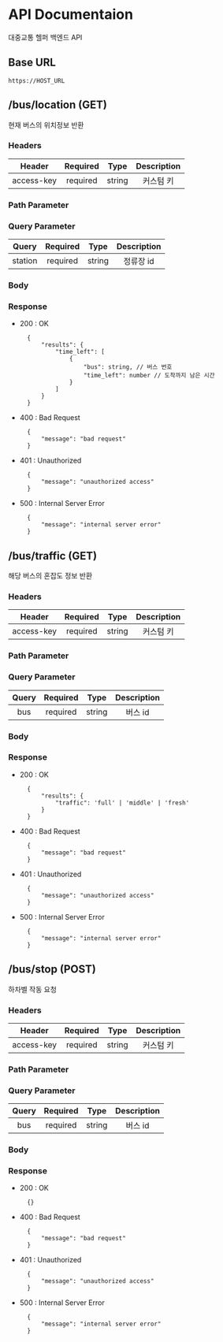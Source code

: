 # API Documentaion

대중교통 헬퍼 백엔드 API

## Base URL

`https://HOST_URL`


## /bus/location (GET)

현재 버스의 위치정보 반환

### Headers
| Header | Required | Type | Description |
|:------:|:--------:|:----:|:-----------:|
| access-key | required | string | 커스텀 키 |

### Path Parameter

### Query Parameter
| Query | Required | Type | Description |
|:------:|:--------:|:----:|:-----------:|
| station | required | string | 정류장 id |

### Body

### Response

* 200 : OK
    
	    {
            "results": {
                "time_left": [
                    {
                        "bus": string, // 버스 번호
                        "time_left": number // 도착까지 남은 시간
                    }
                ]
            }
        }

* 400 : Bad Request
    
	    {
		    "message": "bad request"
		}

* 401 : Unauthorized

	    {
		    "message": "unauthorized access"
		}

* 500 : Internal Server Error

	    {
		    "message": "internal server error"
		}


## /bus/traffic (GET)

해당 버스의 혼잡도 정보 반환

### Headers
| Header | Required | Type | Description |
|:------:|:--------:|:----:|:-----------:|
| access-key | required | string | 커스텀 키 |

### Path Parameter

### Query Parameter
| Query | Required | Type | Description |
|:------:|:--------:|:----:|:-----------:|
| bus | required | string | 버스 id |

### Body

### Response

* 200 : OK
    
	    {
            "results": {
                "traffic": 'full' | 'middle' | 'fresh'
            }
        }

* 400 : Bad Request
    
	    {
		    "message": "bad request"
		}

* 401 : Unauthorized

	    {
		    "message": "unauthorized access"
		}

* 500 : Internal Server Error

	    {
		    "message": "internal server error"
		}


## /bus/stop (POST)

하차벨 작동 요청

### Headers
| Header | Required | Type | Description |
|:------:|:--------:|:----:|:-----------:|
| access-key | required | string | 커스텀 키 |

### Path Parameter

### Query Parameter
| Query | Required | Type | Description |
|:------:|:--------:|:----:|:-----------:|
| bus | required | string | 버스 id |

### Body

### Response

* 200 : OK
    
	    {}

* 400 : Bad Request
    
	    {
		    "message": "bad request"
		}

* 401 : Unauthorized

	    {
		    "message": "unauthorized access"
		}

* 500 : Internal Server Error

	    {
		    "message": "internal server error"
		}
